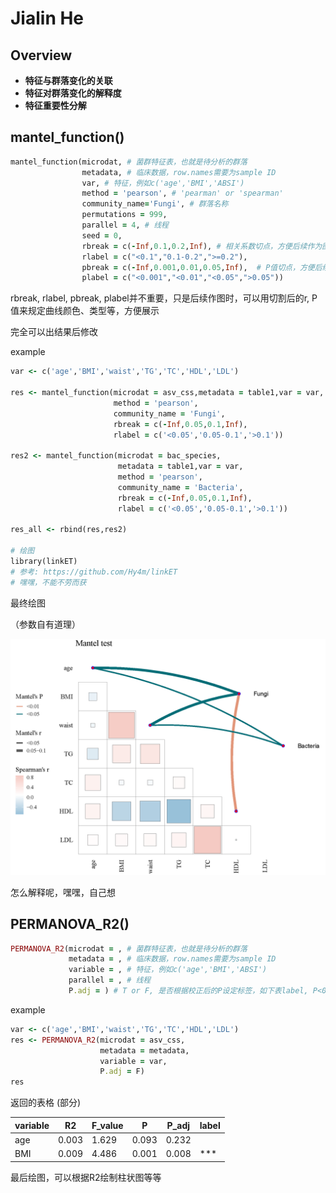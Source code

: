 # Jialin He

## Overview

- **特征与群落变化的关联**
- **特征对群落变化的解释度**
- **特征重要性分解**

## mantel_function()

```ruby
mantel_function(microdat, # 菌群特征表，也就是待分析的群落
                metadata, # 临床数据，row.names需要为sample ID
                var, # 特征，例如c('age','BMI','ABSI')
                method = 'pearson', # 'pearman' or 'spearman'
                community_name='Fungi', # 群落名称
                permutations = 999,
                parallel = 4, # 线程
                seed = 0,
                rbreak = c(-Inf,0.1,0.2,Inf), # 相关系数切点，方便后续作为图形的legend
                rlabel = c("<0.1","0.1-0.2",">=0.2"),
                pbreak = c(-Inf,0.001,0.01,0.05,Inf),  # P值切点，方便后续作为图形的legend
                plabel = c("<0.001","<0.01","<0.05",">0.05"))
```

rbreak, rlabel, pbreak, plabel并不重要，只是后续作图时，可以用切割后的r, P值来规定曲线颜色、类型等，方便展示

完全可以出结果后修改

example

```ruby
var <- c('age','BMI','waist','TG','TC','HDL','LDL')

res <- mantel_function(microdat = asv_css,metadata = table1,var = var,
                       method = 'pearson',
                       community_name = 'Fungi',
                       rbreak = c(-Inf,0.05,0.1,Inf),
                       rlabel = c('<0.05','0.05-0.1','>0.1'))

res2 <- mantel_function(microdat = bac_species,
                        metadata = table1,var = var,
                        method = 'pearson',
                        community_name = 'Bacteria',
                        rbreak = c(-Inf,0.05,0.1,Inf),
                        rlabel = c('<0.05','0.05-0.1','>0.1'))

res_all <- rbind(res,res2)

# 绘图
library(linkET)
# 参考: https://github.com/Hy4m/linkET
# 嘿嘿，不能不劳而获

```

最终绘图

（参数自有道理）

![Mantel_test](https://github.com/JialinHe0o0/Microbiome/blob/main/plot/Mantel_test.png)

怎么解释呢，嘿嘿，自己想

## PERMANOVA_R2()

```ruby
PERMANOVA_R2(microdat = , # 菌群特征表，也就是待分析的群落
             metadata = , # 临床数据，row.names需要为sample ID
             variable = , # 特征，例如c('age','BMI','ABSI')
             parallel = , # 线程
             P.adj = ) # T or F, 是否根据校正后的P设定标签，如下表label, P<0.001 '***', P<0.01 '**', P<0.05 '*', 是否根据校正后的P判断label

```

example

```ruby
var <- c('age','BMI','waist','TG','TC','HDL','LDL')
res <- PERMANOVA_R2(microdat = asv_css,
                    metadata = metadata,
                    variable = var,
                    P.adj = F)
res
```
返回的表格 (部分)

|variable|R2|F_value|P|P_adj|label|
|---|---|---|---|---|---|
|age|0.003|1.629|0.093|0.232||
|BMI|0.009|4.486|0.001|0.008|***|

最后绘图，可以根据R2绘制柱状图等等




